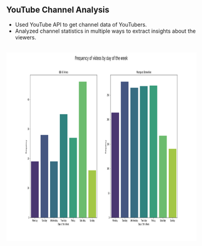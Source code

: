 ## YouTube Channel Analysis

- Used YouTube API to get channel data of YouTubers.
- Analyzed channel statistics in multiple ways to extract insights about the viewers.

<br>
<a href="url"><img src="https://github.com/rodeketan/YouTube_Analysis/blob/master/img/6.2.png" align="left" height="500" width="1000"></a>
